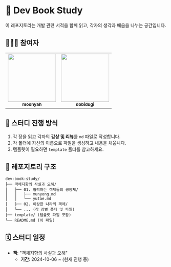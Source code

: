 # 📘 Dev Book Study

이 레포지토리는 개발 관련 서적을 함께 읽고, 각자의 생각과 배움을 나누는 공간입니다.

## 🧑‍🤝‍🧑 참여자

<table>
  <tbody>
    <tr>
      <td align="center"><a href="https://github.com/moonyah"><img src="https://avatars.githubusercontent.com/u/51106050?v=4" width="150px;" alt=""/><br /><sub><b>moonyah</b></sub></a><br /></td>
      <td align="center"><a href="https://github.com/dobidugi"><img src="https://avatars.githubusercontent.com/u/21123166?v=4" width="150px;" alt=""/><br /><sub><b>dobidugi</b></sub></a><br /></td>
    </tr>
  </tbody>
</table>

## 📑 스터디 진행 방식

1. 각 장을 읽고 각자의 **감상 및 리뷰**를 `md` 파일로 작성합니다.
2. 각 폴더에 자신의 이름으로 파일을 생성하고 내용을 채웁니다.
3. 템플릿이 필요하면 `template` 폴더를 참고하세요.

## 📁 레포지토리 구조

```plaintext
dev-book-study/
├── 객체지향의 사실과 오해/
│   ├── 01. 협력하는 객체들의 공동체/
│   │   ├── munyong.md
│   │   └── yutae.md
│   ├── 02. 이상한 나라의 객체/
│   └── ... (각 장별 폴더 및 파일)
├── template/ (템플릿 파일 포함)
└── README.md (이 파일)
```

## 🗓️ 스터디 일정

- **책**: "객체지향의 사실과 오해"
  - **기간**: 2024-10-06 ~ (현재 진행 중)
